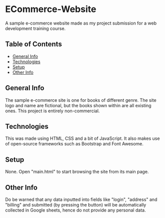 # ECommerce-Website
A sample e-commerce website made as my project submission for a web development training course.

## Table of Contents
* [General Info](#general-info)
* [Technologies](#technologies)
* [Setup](#setup)
* [Other Info](#other-info)


## General Info
The sample e-commerce site is one for books of different genre. The site logo and name are fictional, but the books shown within are all existing ones. This project is entirely non-commercial.


## Technologies
This was made using HTML, CSS and a bit of JavaScript. It also makes use of open-source frameworks such as Bootstrap and Font Awesome.


## Setup
None. Open "main.html" to start browsing the site from its main page.


## Other Info
Do be warned that any data inputted into fields like "login", "address" and "billing" and submitted (by pressing the button) will be automatically collected in Google sheets, hence do not provide any personal data.

